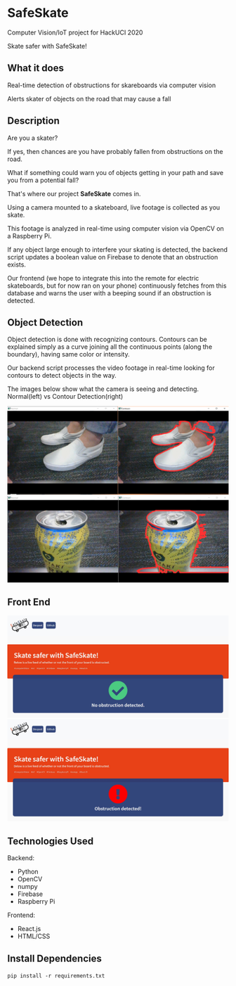 # SafeSkate

Computer Vision/IoT project for HackUCI 2020

Skate safer with SafeSkate!


## What it does

Real-time detection of obstructions for skareboards via computer vision

Alerts skater of objects on the road that may cause a fall


## Description

Are you a skater?

If yes, then chances are you have probably fallen from obstructions on the road.

What if something could warn you of objects getting in your path and save you from a potential fall?

That's where our project **SafeSkate** comes in.

Using a camera mounted to a skateboard, live footage is collected as you skate.

This footage is analyzed in real-time using computer vision via OpenCV on a Raspberry Pi.

If any object large enough to interfere your skating is detected, the backend script updates
a boolean value on Firebase to denote that an obstruction exists. 

Our frontend (we hope to integrate this into the remote for electric skateboards, but for now ran on your phone) continuously fetches from this database and warns the user with a beeping sound if an obstruction is detected.


## Object Detection

Object detection is done with recognizing contours. Contours can be explained simply as a curve joining all the continuous points (along the boundary), having same color or intensity. 

Our backend script processes the video footage in real-time looking for contours to detect objects in the way.

The images below show what the camera is seeing and detecting. Normal(left) vs Contour Detection(right)

<img src="photos/model2.PNG">
<img src="photos/model3.PNG">


## Front End
<img src="photos/frontend1.jpg">
<img src="photos/frontend2.jpg">


## Technologies Used

Backend:

* Python
* OpenCV
* numpy
* Firebase
* Raspberry Pi

Frontend:

* React.js
* HTML/CSS


## Install Dependencies
`pip install -r requirements.txt`